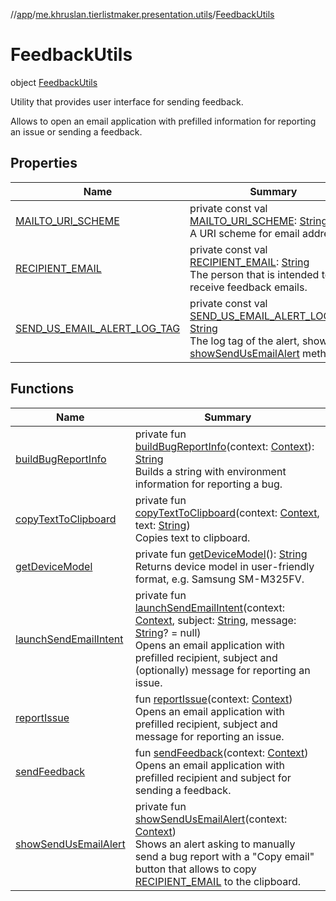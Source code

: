 //[app](../../../index.md)/[me.khruslan.tierlistmaker.presentation.utils](../index.md)/[FeedbackUtils](index.md)

# FeedbackUtils

object [FeedbackUtils](index.md)

Utility that provides user interface for sending feedback.

Allows to open an email application with prefilled information for reporting an issue or sending a feedback.

## Properties

| Name | Summary |
|---|---|
| [MAILTO_URI_SCHEME](-m-a-i-l-t-o_-u-r-i_-s-c-h-e-m-e.md) | private const val [MAILTO_URI_SCHEME](-m-a-i-l-t-o_-u-r-i_-s-c-h-e-m-e.md): [String](https://kotlinlang.org/api/latest/jvm/stdlib/kotlin/-string/index.html)<br>A URI scheme for email addresses. |
| [RECIPIENT_EMAIL](-r-e-c-i-p-i-e-n-t_-e-m-a-i-l.md) | private const val [RECIPIENT_EMAIL](-r-e-c-i-p-i-e-n-t_-e-m-a-i-l.md): [String](https://kotlinlang.org/api/latest/jvm/stdlib/kotlin/-string/index.html)<br>The person that is intended to receive feedback emails. |
| [SEND_US_EMAIL_ALERT_LOG_TAG](-s-e-n-d_-u-s_-e-m-a-i-l_-a-l-e-r-t_-l-o-g_-t-a-g.md) | private const val [SEND_US_EMAIL_ALERT_LOG_TAG](-s-e-n-d_-u-s_-e-m-a-i-l_-a-l-e-r-t_-l-o-g_-t-a-g.md): [String](https://kotlinlang.org/api/latest/jvm/stdlib/kotlin/-string/index.html)<br>The log tag of the alert, shown by [showSendUsEmailAlert](show-send-us-email-alert.md) method. |

## Functions

| Name | Summary |
|---|---|
| [buildBugReportInfo](build-bug-report-info.md) | private fun [buildBugReportInfo](build-bug-report-info.md)(context: [Context](https://developer.android.com/reference/kotlin/android/content/Context.html)): [String](https://kotlinlang.org/api/latest/jvm/stdlib/kotlin/-string/index.html)<br>Builds a string with environment information for reporting a bug. |
| [copyTextToClipboard](copy-text-to-clipboard.md) | private fun [copyTextToClipboard](copy-text-to-clipboard.md)(context: [Context](https://developer.android.com/reference/kotlin/android/content/Context.html), text: [String](https://kotlinlang.org/api/latest/jvm/stdlib/kotlin/-string/index.html))<br>Copies text to clipboard. |
| [getDeviceModel](get-device-model.md) | private fun [getDeviceModel](get-device-model.md)(): [String](https://kotlinlang.org/api/latest/jvm/stdlib/kotlin/-string/index.html)<br>Returns device model in user-friendly format, e.g. Samsung SM-M325FV. |
| [launchSendEmailIntent](launch-send-email-intent.md) | private fun [launchSendEmailIntent](launch-send-email-intent.md)(context: [Context](https://developer.android.com/reference/kotlin/android/content/Context.html), subject: [String](https://kotlinlang.org/api/latest/jvm/stdlib/kotlin/-string/index.html), message: [String](https://kotlinlang.org/api/latest/jvm/stdlib/kotlin/-string/index.html)? = null)<br>Opens an email application with prefilled recipient, subject and (optionally) message for reporting an issue. |
| [reportIssue](report-issue.md) | fun [reportIssue](report-issue.md)(context: [Context](https://developer.android.com/reference/kotlin/android/content/Context.html))<br>Opens an email application with prefilled recipient, subject and message for reporting an issue. |
| [sendFeedback](send-feedback.md) | fun [sendFeedback](send-feedback.md)(context: [Context](https://developer.android.com/reference/kotlin/android/content/Context.html))<br>Opens an email application with prefilled recipient and subject for sending a feedback. |
| [showSendUsEmailAlert](show-send-us-email-alert.md) | private fun [showSendUsEmailAlert](show-send-us-email-alert.md)(context: [Context](https://developer.android.com/reference/kotlin/android/content/Context.html))<br>Shows an alert asking to manually send a bug report with a &quot;Copy email&quot; button that allows to copy [RECIPIENT_EMAIL](-r-e-c-i-p-i-e-n-t_-e-m-a-i-l.md) to the clipboard. |
